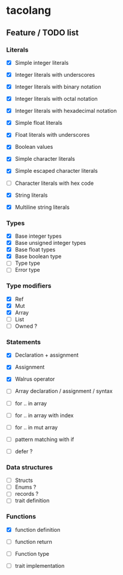 # tacolang

## Feature / TODO list

### Literals

- [x] Simple integer literals
- [x] Integer literals with underscores
- [x] Integer literals with binary notation
- [x] Integer literals with octal notation
- [x] Integer literals with hexadecimal notation

- [x] Simple float literals
- [x] Float literals with underscores

- [x] Boolean values

- [x] Simple character literals
- [x] Simple escaped character literals
- [ ] Character literals with hex code

- [x] String literals
- [x] Multiline string literals

### Types

- [x] Base integer types
- [x] Base unsigned integer types
- [x] Base float types
- [x] Base boolean type
- [ ] Type type
- [ ] Error type

### Type modifiers

- [x] Ref
- [x] Mut
- [x] Array
- [ ] List
- [ ] Owned ?

### Statements

- [x] Declaration + assignment
- [x] Assignment
- [x] Walrus operator
- [ ] Array declaration / assignment / syntax

- [ ] for .. in array
- [ ] for .. in array with index
- [ ] for .. in mut array
- [ ] pattern matching with if
- [ ] defer ?

### Data structures

- [ ] Structs
- [ ] Enums ?
- [ ] records ?
- [ ] trait definition

### Functions

- [x] function definition
- [ ] function return
- [ ] Function type
- [ ] trait implementation

